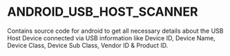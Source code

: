 # ANDROID_USB_HOST_SCANNER
Contains source code for android to get all necessary details about the USB Host Device connected via USB information like Device ID, Device Name, Device Class, Device Sub Class, Vendor ID &amp; Product ID.
